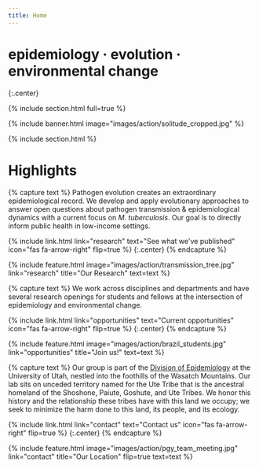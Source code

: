 ```yaml
---
title: Home
---
```


# epidemiology · evolution · environmental change


{:.center}

{% include section.html full=true %}

{% include banner.html image="images/action/solitude_cropped.jpg" %}

{% include section.html %}

# Highlights

{% capture text %}
Pathogen evolution creates an extraordinary epidemiological record. We develop and apply evolutionary approaches to answer open questions about pathogen transmission & epidemiological dynamics with a current focus on *M. tuberculosis*. Our goal is to directly inform public health in low-income settings. 

{%
  include link.html
  link="research"
  text="See what we've published"
  icon="fas fa-arrow-right"
  flip=true
%} 
{:.center} {% endcapture %}

{%
  include feature.html
  image="images/action/transmission_tree.jpg"
  link="research"
  title="Our Research"
  text=text
%}

{% capture text %}
We work across disciplines and departments and have several research openings for students and fellows at the intersection of epidemiology and environmental change. 

{%
  include link.html
  link="opportunities"
  text="Current opportunities"
  icon="fas fa-arrow-right"
  flip=true
%} 
{:.center} {% endcapture %}

{%
  include feature.html
  image="images/action/brazil_students.jpg"
  link="opportunities"
  title="Join us!"
  text=text
%}

{% capture text %}
Our group is part of the [Division of Epidemiology](https://medicine.utah.edu/internal-medicine/epidemiology) at the University of Utah, nestled into the foothills of the Wasatch Mountains. Our lab sits on unceded territory named for the Ute Tribe that is the ancestral homeland of the Shoshone, Paiute, Goshute, and Ute Tribes. We honor this history and the relationship these tribes have with this land we occupy; we seek to minimize the harm done to this land, its people, and its ecology.

{%
  include link.html
  link="contact"
  text="Contact us"
  icon="fas fa-arrow-right"
  flip=true
%} 
{:.center} {% endcapture %}

{%
  include feature.html
  image="images/action/pgy_team_meeting.jpg"
  link="contact"
  title="Our Location"
  flip=true
  text=text
%}

